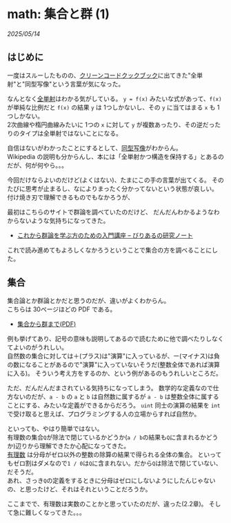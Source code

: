 # math: 集合と群 (1)

_2025/05/14_

## はじめに

一度はスルーしたものの、[クリーンコードクックブック](20250511-book.md)に出てきた"全単射"と"同型写像"という言葉が気になった。

なんとなく[全単射](https://ja.wikipedia.org/wiki/%E5%85%A8%E5%8D%98%E5%B0%84)はわかる気がしている。
`y = f(x)` みたいな式があって、`f(x)` が単純な比例だと `f(x)` の結果 `y` は 1つしかないし、その `y` に当てはまる `x` も 1つしかない。  
2次曲線や楕円曲線みたいに 1つの `x` に対して `y` が複数あったり、その逆だったりのタイプは全単射ではないことになる。

自信はないがわかったことにするとして、[同型写像](https://ja.wikipedia.org/wiki/%E5%90%8C%E5%9E%8B%E5%86%99%E5%83%8F)がわからん。  
Wikipedia の説明も分からんし、本には「全単射かつ構造を保持する」とあるのだが、何が何やら。。。

今回だけならよいのだけど(よくはない)、たまにこの手の言葉が出てくる。
そのたびに思考が止まるし、なによりまったく分かってないという状態が哀しい。  
付け焼き刃で理解できるものでもなかろうが、

最初はこちらのサイトで群論を調べていたのだけど、
だんだんわかるようなわからないような気持ちになってきた。

* [これから群論を学ぶ方のための入門講座 – びりあるの研究ノート](https://blog.visvirial.com/articles/315)

これで読み進めてもよろしくなかろうということで集合の方を調べることにした。

## 集合

集合論とか群論とかだと思うのだが、違いがよくわからん。  
こちらは 30ページほどの PDF である。

* [集合から群まで(PDF)](https://www.kaijo.ed.jp/wp-content/uploads/2016/02/2011summer_2Ozawa.pdf)

例も挙げてあり、記号の意味も説明してあるので読むために他で調べたりしなくてよいのがうれしい。  
自然数の集合に対しては＋(プラス)は"演算"に入っているが、ー(マイナス)は負の数になることがあるので"演算"に入っていないそうだ(整数全体であれば演算に入る)。
そういう考え方をするのか、という例があるのもうれしいところだ。

ただ、だんだんだまされている気持ちになってしまう。
数学的な定義なので仕方ないのだが、`a - b` の `a` と `b` は自然数に属するが `a - b` は整数全体に属することにする、みたいな定義ができるからだろう。
`uint` 同士の演算の結果を `int` で受け取ると思えば、プログラミングする人の立場からすれば自然か。

といっても、やはり簡単ではない。  
有理数の集合`Q`が除法で閉じているかどうか(`a / b`の結果も`Q`に含まれるかどうか)辺りから理解できたか心配になってきた。  
[有理数](https://ja.wikipedia.org/wiki/%E6%9C%89%E7%90%86%E6%95%B0) は分母がゼロ以外の整数の除算の結果で得られる全体の集合。
といってもゼロ割はダメなので`1 / 0`は`Q`に含まれない。だから`Q`は除法で閉じていない、だそうだ。  
あれ、さっき`Q`の定義をするときに分母はゼロにしないようにしたんじゃないの、と思ったけど、それはそれということだろうか。

ここまでで、有理数は実数のことかと思っていたのだが、違った(2.2章)。
そして急に難しくなってきた。。。
